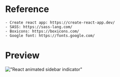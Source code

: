 
# Reference

    - Create react app: https://create-react-app.dev/
    - SASS: https://sass-lang.com/
    - Boxicons: https://boxicons.com/
    - Google font: https://fonts.google.com/

# Preview

!["React animated sidebar indicator"](https://user-images.githubusercontent.com/67447840/150512429-b22b0236-7f13-43b3-bbdd-b466ea81f173.gif "React animated sidebar indicator")
